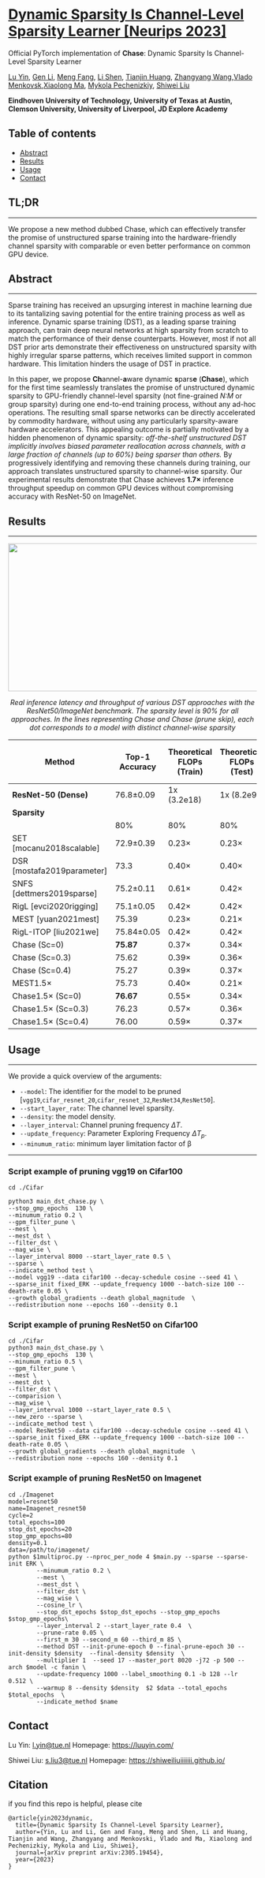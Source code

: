 #  [Dynamic Sparsity Is Channel-Level Sparsity Learner [Neurips 2023]](https://arxiv.org/pdf/2305.19454.pdf) 

Official PyTorch implementation of  **Chase**: Dynamic Sparsity Is Channel-Level Sparsity Learner

[Lu Yin](https://luuyin.com//), [Gen Li](https://scholar.google.com/citations?user=4nzCXV8AAAAJ), [Meng Fang](https://mengf1.github.io/), [Li Shen](https://scholar.google.com/citations?user=yVhgENIAAAAJ), [Tianjin Huang](https://tienjinhuang.github.io/),  [Zhangyang Wang](https://vita-group.github.io/),[Vlado Menkovsk](https://www.tue.nl/en/research/researchers/vlado-menkovski),[Xiaolong Ma](https://xiaolongma2016.com/),  [Mykola Pechenizkiy](https://www.tue.nl/en/research/researchers/mykola-pechenizkiy), [Shiwei Liu](https://shiweiliuiiiiiii.github.io/)

**Eindhoven University of Technology, University of Texas at Austin, Clemson University, University of Liverpool, JD Explore Academy**





## Table of contents

* [Abstract](#abstract)
* [Results](#Results)
* [Usage](#Usage)
* [Contact](#contact)

## TL;DR
--- 
We propose a new method dubbed Chase, which can effectively transfer the promise of unstructured sparse training into the hardware-friendly channel sparsity with comparable or even better performance on common GPU device.


## Abstract
--- 
Sparse training has received an upsurging interest in machine learning due to its tantalizing saving potential for the entire training process as well as inference. Dynamic sparse training (DST), as a leading sparse training approach, can train deep neural networks at high sparsity from scratch to match the performance of their dense counterparts. However, most if not all DST prior arts demonstrate their effectiveness on unstructured sparsity with highly irregular sparse patterns, which receives limited support in common hardware. This limitation hinders the usage of DST in practice.

In this paper, we propose **Ch**annel-**a**ware dynamic **s**pars**e** (**Chase**), which for the first time seamlessly translates the promise of unstructured dynamic sparsity to GPU-friendly channel-level sparsity (not fine-grained *N:M* or group sparsity) during one end-to-end training process, without any ad-hoc operations. The resulting small sparse networks can be directly accelerated by commodity hardware, without using any particularly sparsity-aware hardware accelerators. This appealing outcome is partially motivated by a hidden phenomenon of dynamic sparsity: *off-the-shelf unstructured DST implicitly involves biased parameter reallocation across channels, with a large fraction of channels (up to 60%) being sparser than others.* By progressively identifying and removing these channels during training, our approach translates unstructured sparsity to channel-wise sparsity.  Our experimental results demonstrate that Chase achieves **1.7×** inference throughput speedup on common GPU devices without compromising accuracy with ResNet-50 on ImageNet.



## Results 
--- 

<p align="center">
<img src="./Images/ImageNet_inference.png" width="680" height="300">
</p>

<p style="text-align: center;"><i>Real inference latency and throughput of various DST approaches with the ResNet50/ImageNet benchmark. The sparsity level is 90% for all approaches. In the lines representing Chase and Chase (prune skip), each dot corresponds to a model with distinct channel-wise sparsity</i></p>


| Method                              | Top-1 Accuracy | Theoretical FLOPs (Train) | Theoretical FLOPs (Test) | GPU-Supported FLOPs (Test) | TOP-1 Accuracy | Theoretical FLOPs (Train) | Theoretical FLOPs (Test) | GPU-Supported FLOPs (Test) |
|-------------------------------------|----------------|---------------------------|--------------------------|-----------------------------|----------------|---------------------------|--------------------------|-----------------------------|
| **ResNet-50 (Dense)**               | 76.8±0.09      | 1x (3.2e18)               | 1x (8.2e9)                | 1x (8.2e9)                  | 76.8±0.09      | 1x (3.2e18)               | 1x (8.2e9)                | 1x (8.2e9)                  |
| **Sparsity**                        |                |                           |                          |                             |                |                           |                          |                             |
|                                     | 80%            | 80%                       | 80%                      | 80%                         | 90%            | 90%                       | 90%                      | 90%                         |
| SET [mocanu2018scalable]            | 72.9±0.39      | 0.23×                     | 0.23×                    | 1.00×                       | 69.6±0.23      | 0.10×                     | 0.10×                    | 1.00×                       |
| DSR [mostafa2019parameter]          | 73.3           | 0.40×                     | 0.40×                    | 1.00×                       | 71.6           | 0.30×                     | 0.30×                    | 1.00×                       |
| SNFS [dettmers2019sparse]           | 75.2±0.11      | 0.61×                     | 0.42×                    | 1.00×                       | 72.9±0.06      | 0.50×                     | 0.24×                    | 1.00×                       |
| RigL [evci2020rigging]              | 75.1±0.05      | 0.42×                     | 0.42×                    | 1.00×                       | 73.0±0.04      | 0.25×                     | 0.24×                    | 1.00×                       |
| MEST [yuan2021mest]                 | 75.39          | 0.23×                     | 0.21×                    | 1.00×                       | 72.58          | 0.12×                     | 0.11×                    | 1.00×                       |
| RigL-ITOP [liu2021we]               | 75.84±0.05     | 0.42×                     | 0.42×                    | 1.00×                       | 73.82±0.08     | 0.25×                     | 0.24×                    | 1.00×                       |
| Chase (Sc=0)                       | **75.87**      | 0.37×                     | 0.34×                    | 1.00×                       | **74.70**      | 0.24×                     | 0.21×                    | 1.00×                       |
| Chase (Sc=0.3)                     | 75.62          | 0.39×                     | 0.36×                    | 0.75×                       | 74.35          | 0.25×                     | 0.22×                    | 0.74×                       |
| Chase (Sc=0.4)                     | 75.27          | 0.39×                     | 0.37×                    | 0.68×                       | 74.03          | 0.26×                     | 0.23×                    | 0.67×                       |
| MEST1.5×                           | 75.73          | 0.40×                     | 0.21×                    | 1.00×                       | 75.00          | 0.20×                     | 0.11×                    | 1.00×                       |
| Chase1.5× (Sc=0)                   | **76.67**      | 0.55×                     | 0.34×                    | 1.00×                       | **75.77**      | 0.36×                     | 0.21×                    | 1.00×                       |
| Chase1.5× (Sc=0.3)                 | 76.23          | 0.57×                     | 0.36×                    | 0.75×                       | 75.20          | 0.37×                     | 0.22×                    | 0.74×                       |
| Chase1.5× (Sc=0.4)                 | 76.00          | 0.59×                     | 0.37×                    | 0.68×                       | 74.87          | 0.38×                     | 0.23×                    | 0.67×                       |








## Usage

--- 
We provide a quick overview of the arguments:  
- `--model`: The identifier for the  model to be pruned [`vgg19`,`cifar_resnet_20`,`cifar_resnet_32`,`ResNet34`,`ResNet50`].
- `--start_layer_rate`: The channel level sparsity.
- `--density`: the model density.
- `--layer_interval`: Channel pruning frequency $\Delta T$.
- `--update_frequency`: Parameter Exploring Frequency $\Delta T_p$.
- `--minumum_ratio`: minimum layer limitation factor of &beta;





--- 
### Script example of pruning vgg19 on Cifar100 

```
cd ./Cifar

python3 main_dst_chase.py \
--stop_gmp_epochs  130 \
--minumum_ratio 0.2 \
--gpm_filter_pune \
--mest \
--mest_dst \
--filter_dst \
--mag_wise \
--layer_interval 8000 --start_layer_rate 0.5 \
--sparse \
--indicate_method test \
--model vgg19 --data cifar100 --decay-schedule cosine --seed 41 \
--sparse_init fixed_ERK --update_frequency 1000 --batch-size 100 --death-rate 0.05 \
--growth global_gradients --death global_magnitude  \
--redistribution none --epochs 160 --density 0.1 
```


### Script example of pruning ResNet50 on Cifar100 
```
cd ./Cifar
python3 main_dst_chase.py \
--stop_gmp_epochs  130 \
--minumum_ratio 0.5 \
--gpm_filter_pune \
--mest \
--mest_dst \
--filter_dst \
--comparision \
--mag_wise \
--layer_interval 1000 --start_layer_rate 0.5 \
--new_zero --sparse \
--indicate_method test \
--model ResNet50 --data cifar100 --decay-schedule cosine --seed 41 \
--sparse_init fixed_ERK --update_frequency 1000 --batch-size 100 --death-rate 0.05 \
--growth global_gradients --death global_magnitude  \
--redistribution none --epochs 160 --density 0.1 
```

### Script example of pruning ResNet50 on Imagenet 

```
cd ./Imagenet
model=resnet50
name=Imagenet_resnet50
cycle=2
total_epochs=100
stop_dst_epochs=20
stop_gmp_epochs=80
density=0.1
data=/path/to/imagenet/
python $1multiproc.py --nproc_per_node 4 $main.py --sparse --sparse-init ERK \
        --minumum_ratio 0.2 \
        --mest \
        --mest_dst \
        --filter_dst \
        --mag_wise \
        --cosine_lr \
        --stop_dst_epochs $stop_dst_epochs --stop_gmp_epochs $stop_gmp_epochs\
        --layer_interval 2 --start_layer_rate 0.4  \
        --prune-rate 0.05 \
        --first_m 30 --second_m 60 --third_m 85 \
        --method DST --init-prune-epoch 0 --final-prune-epoch 30 --init-density $density  --final-density $density  \
        --multiplier 1  --seed 17 --master_port 8020 -j72 -p 500 --arch $model -c fanin \
        --update-frequency 1000 --label_smoothing 0.1 -b 128 --lr 0.512 \
        --warmup 8 --density $density  $2 $data --total_epochs $total_epochs  \
        --indicate_method $name 
```

## Contact

Lu Yin: l.yin@tue.nl Homepage: https://luuyin.com/

Shiwei Liu: s.liu3@tue.nl Homepage: https://shiweiliuiiiiiii.github.io/





## Citation
if you find this repo is helpful, please cite

```
@article{yin2023dynamic,
  title={Dynamic Sparsity Is Channel-Level Sparsity Learner},
  author={Yin, Lu and Li, Gen and Fang, Meng and Shen, Li and Huang, Tianjin and Wang, Zhangyang and Menkovski, Vlado and Ma, Xiaolong and Pechenizkiy, Mykola and Liu, Shiwei},
  journal={arXiv preprint arXiv:2305.19454},
  year={2023}
}
```
